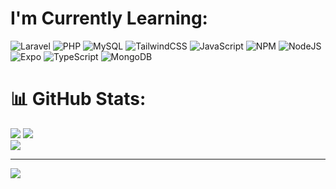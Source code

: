 # I'm Currently Learning:
![Laravel](https://img.shields.io/badge/laravel-%23FF2D20.svg?style=for-the-badge&logo=laravel&logoColor=white) ![PHP](https://img.shields.io/badge/php-%23777BB4.svg?style=for-the-badge&logo=php&logoColor=white) ![MySQL](https://img.shields.io/badge/mysql-4479A1.svg?style=for-the-badge&logo=mysql&logoColor=white) ![TailwindCSS](https://img.shields.io/badge/tailwindcss-%2338B2AC.svg?style=for-the-badge&logo=tailwind-css&logoColor=white)
![JavaScript](https://img.shields.io/badge/javascript-%23323330.svg?style=for-the-badge&logo=javascript&logoColor=%23F7DF1E) ![NPM](https://img.shields.io/badge/NPM-%23CB3837.svg?style=for-the-badge&logo=npm&logoColor=white) ![NodeJS](https://img.shields.io/badge/node.js-6DA55F?style=for-the-badge&logo=node.js&logoColor=white) ![Expo](https://img.shields.io/badge/expo-1C1E24?style=for-the-badge&logo=expo&logoColor=#D04A37) ![TypeScript](https://img.shields.io/badge/typescript-%23007ACC.svg?style=for-the-badge&logo=typescript&logoColor=white) ![MongoDB](https://img.shields.io/badge/MongoDB-%234ea94b.svg?style=for-the-badge&logo=mongodb&logoColor=white) 

# 📊 GitHub Stats:
![](https://github-readme-streak-stats.herokuapp.com/?user=Nyanta-23&theme=tokyonight&hide_border=false&card_width=400)
![](https://github-readme-stats.vercel.app/api?username=Nyanta-23&theme=tokyonight&hide_border=false&include_all_commits=true&count_private=true&card_width=300)<br/>
![](https://github-readme-stats.vercel.app/api/top-langs/?username=Nyanta-23&theme=tokyonight&hide_border=false&include_all_commits=true&count_private=true&layout=pie)


---
[![](https://visitcount.itsvg.in/api?id=Nyanta-23&icon=0&color=0)](https://visitcount.itsvg.in)

<!-- Proudly created with GPRM ( https://gprm.itsvg.in ) -->
